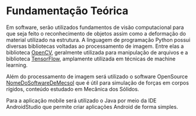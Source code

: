 # Fundamentação Teórica

Em software, serão utilizados fundamentos de visão computacional para que seja feito o reconhecimento de
objetos assim como a deformação do material utilizado na estrutura. A linguagem de programação Python
possui diversas bibliotecas voltadas ao processamento de imagem. Entre elas a biblioteca [OpenCV](https://opencv.org/),
geralmente utilizada para manipulação de arquivos e a biblioteca [TensorFlow](https://www.tensorflow.org/), amplamente utilizada
em técnicas de machine learning. 

Além do processamento de imagem será utilizado o software OpenSource [NomeDoSoftwareDeMecsol](link)
que é útil para simulação de forças em corpos rígidos, conteúdo estudado em Mecânica dos Sólidos.

Para a aplicação mobile será utilizado o Java por meio da IDE AndroidStudio que permite criar aplicações Android de forma simples.
